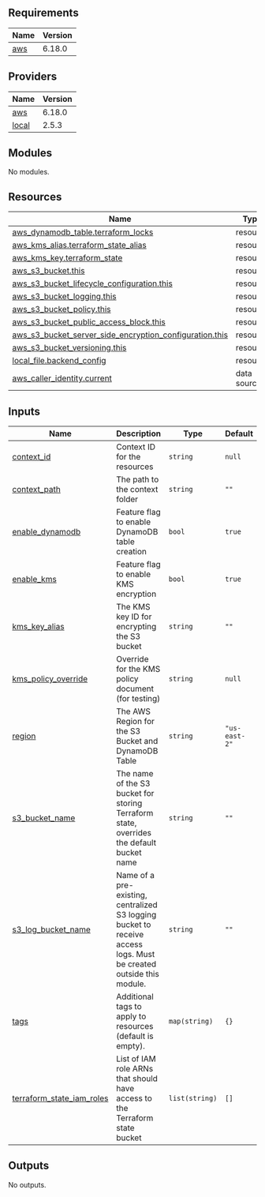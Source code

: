 <!-- BEGIN_TF_DOCS -->
## Requirements

| Name | Version |
|------|---------|
| <a name="requirement_aws"></a> [aws](#requirement\_aws) | 6.18.0 |

## Providers

| Name | Version |
|------|---------|
| <a name="provider_aws"></a> [aws](#provider\_aws) | 6.18.0 |
| <a name="provider_local"></a> [local](#provider\_local) | 2.5.3 |

## Modules

No modules.

## Resources

| Name | Type |
|------|------|
| [aws_dynamodb_table.terraform_locks](https://registry.terraform.io/providers/hashicorp/aws/6.18.0/docs/resources/dynamodb_table) | resource |
| [aws_kms_alias.terraform_state_alias](https://registry.terraform.io/providers/hashicorp/aws/6.18.0/docs/resources/kms_alias) | resource |
| [aws_kms_key.terraform_state](https://registry.terraform.io/providers/hashicorp/aws/6.18.0/docs/resources/kms_key) | resource |
| [aws_s3_bucket.this](https://registry.terraform.io/providers/hashicorp/aws/6.18.0/docs/resources/s3_bucket) | resource |
| [aws_s3_bucket_lifecycle_configuration.this](https://registry.terraform.io/providers/hashicorp/aws/6.18.0/docs/resources/s3_bucket_lifecycle_configuration) | resource |
| [aws_s3_bucket_logging.this](https://registry.terraform.io/providers/hashicorp/aws/6.18.0/docs/resources/s3_bucket_logging) | resource |
| [aws_s3_bucket_policy.this](https://registry.terraform.io/providers/hashicorp/aws/6.18.0/docs/resources/s3_bucket_policy) | resource |
| [aws_s3_bucket_public_access_block.this](https://registry.terraform.io/providers/hashicorp/aws/6.18.0/docs/resources/s3_bucket_public_access_block) | resource |
| [aws_s3_bucket_server_side_encryption_configuration.this](https://registry.terraform.io/providers/hashicorp/aws/6.18.0/docs/resources/s3_bucket_server_side_encryption_configuration) | resource |
| [aws_s3_bucket_versioning.this](https://registry.terraform.io/providers/hashicorp/aws/6.18.0/docs/resources/s3_bucket_versioning) | resource |
| [local_file.backend_config](https://registry.terraform.io/providers/hashicorp/local/latest/docs/resources/file) | resource |
| [aws_caller_identity.current](https://registry.terraform.io/providers/hashicorp/aws/6.18.0/docs/data-sources/caller_identity) | data source |

## Inputs

| Name | Description | Type | Default | Required |
|------|-------------|------|---------|:--------:|
| <a name="input_context_id"></a> [context\_id](#input\_context\_id) | Context ID for the resources | `string` | `null` | no |
| <a name="input_context_path"></a> [context\_path](#input\_context\_path) | The path to the context folder | `string` | `""` | no |
| <a name="input_enable_dynamodb"></a> [enable\_dynamodb](#input\_enable\_dynamodb) | Feature flag to enable DynamoDB table creation | `bool` | `true` | no |
| <a name="input_enable_kms"></a> [enable\_kms](#input\_enable\_kms) | Feature flag to enable KMS encryption | `bool` | `true` | no |
| <a name="input_kms_key_alias"></a> [kms\_key\_alias](#input\_kms\_key\_alias) | The KMS key ID for encrypting the S3 bucket | `string` | `""` | no |
| <a name="input_kms_policy_override"></a> [kms\_policy\_override](#input\_kms\_policy\_override) | Override for the KMS policy document (for testing) | `string` | `null` | no |
| <a name="input_region"></a> [region](#input\_region) | The AWS Region for the S3 Bucket and DynamoDB Table | `string` | `"us-east-2"` | no |
| <a name="input_s3_bucket_name"></a> [s3\_bucket\_name](#input\_s3\_bucket\_name) | The name of the S3 bucket for storing Terraform state, overrides the default bucket name | `string` | `""` | no |
| <a name="input_s3_log_bucket_name"></a> [s3\_log\_bucket\_name](#input\_s3\_log\_bucket\_name) | Name of a pre-existing, centralized S3 logging bucket to receive access logs. Must be created outside this module. | `string` | `""` | no |
| <a name="input_tags"></a> [tags](#input\_tags) | Additional tags to apply to resources (default is empty). | `map(string)` | `{}` | no |
| <a name="input_terraform_state_iam_roles"></a> [terraform\_state\_iam\_roles](#input\_terraform\_state\_iam\_roles) | List of IAM role ARNs that should have access to the Terraform state bucket | `list(string)` | `[]` | no |

## Outputs

No outputs.
<!-- END_TF_DOCS -->